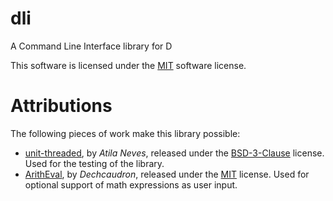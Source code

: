 # dli
A Command Line Interface library for D

This software is licensed under the [MIT](https://opensource.org/licenses/MIT) software license.

# Attributions
The following pieces of work make this library possible:
- [unit-threaded](https://github.com/atilaneves/unit-threaded), by *Atila Neves*, released under the [BSD-3-Clause](https://opensource.org/licenses/BSD-3-Clause) license. Used for the testing of the library.
- [ArithEval](https://github.com/Dechcaudron/ArithEval), by *Dechcaudron*, released under the [MIT](https://opensource.org/licenses/MIT) license. Used for optional support of math expressions as user input.